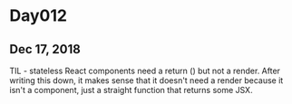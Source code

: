 # Day012
## Dec 17, 2018

TIL - stateless React components need a return () but not a render. After writing this down, it makes sense that it doesn't need a render because it isn't a component, just a straight function that returns some JSX.
